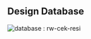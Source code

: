 ## Design Database

![database : rw-cek-resi](https://res.cloudinary.com/xcod33/image/upload/v1684306688/Diagram/desain-database-rw-cek-resi_mcbjgd.png)
